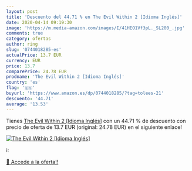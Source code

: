 ```yaml
---
layout: post
title: 'Descuento del 44.71 % en The Evil Within 2 [Idioma Inglés]'
date: 2020-04-14 09:19:30
image: 'https://m.media-amazon.com/images/I/41HEO1Vf3pL._SL200_.jpg'
comments: true
category: ofertas
author: ring
slug: '0744018285-es'
actualPrice: 13.7 EUR
currency: EUR
price: 13.7
comparePrice: 24.78 EUR
prodname: 'The Evil Within 2 [Idioma Inglés]'
country: 'es'
flag: '🇪🇸'
buyurl: 'https://www.amazon.es/dp/0744018285/?tag=tolees-21'
descuento: '44.71'
average: '13.53'
---
```


Tienes [The Evil Within 2 [Idioma Inglés]](https://www.amazon.es/dp/0744018285/?tag=tolees-21) con un 44.71 % de descuento con precio de oferta de 13.7 EUR (original: 24.78 EUR) en el siguiente enlace!

[![The Evil Within 2 [Idioma Inglés]](https://m.media-amazon.com/images/I/41HEO1Vf3pL._SL200_.jpg)](https://www.amazon.es/dp/0744018285/?tag=tolees-21)

ℹ️:


[🛒 Accede a la oferta!!](https://www.amazon.es/dp/0744018285/?tag=tolees-21)
